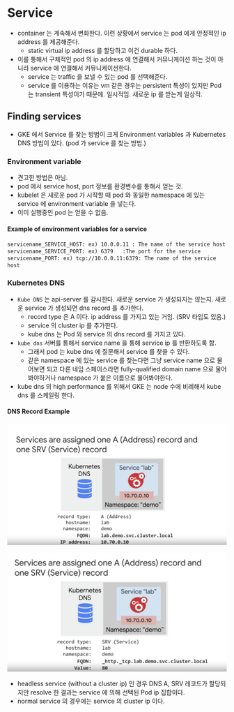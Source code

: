 # Service 

- container 는 계속해서 변화한다. 이런 상황에서 service 는 pod 에게 안정적인 ip address 를 제공해준다. 
  - static virtual ip address 를 할당하고 이건 durable 하다.
- 이를 통해서 구체적인 pod 의 ip address 에 연결해서 커뮤니케이션 하는 것이 아니라 service 에 연결해서 커뮤니케이션한다. 
  - service 는 traffic 을 보낼 수 있는 pod 를 선택해준다.
  - service 를 이용하는 이유는 vm 같은 경우는 persistent 특성이 있지만 Pod 는 transient 특성이기 때문에. 일시적임. 새로운 ip 를 받는게 일상적.
  
## Finding services

- GKE 에서 Service 를 찾는 방법이 크게 Environment variables 과 Kubernetes DNS 방법이 있다. (pod 가 service 를 찾는 방법.)

### Environment variable

- 견고한 방법은 아님. 
- pod 에서 service host, port 정보를 환경변수를 통해서 얻는 것. 
- kubelet 은 새로운 pod 가 시작할 때 pod 와 동일한 namespace 에 있는 service 에 environment variable 을 넣는다.
- 이미 실행중인 pod 는 얻을 수 없음. 

#### Example of environment variables for a service  
```texżt
servicename_SERVICE_HOST: ex) 10.0.0.11 : The name of the service host
servicename_SERVICE_PORT: ex) 6379	 :The port for the service
servicename_PORT: ex) tcp://10.0.0.11:6379: The name of the service host
```

### Kubernetes DNS 

- `Kube DNS` 는 api-server 를 감시한다. 새로운 service 가 생성되지는 않는지. 새로운 service 가 생성되면 dns record 를 추가한다.
  - record type 은 A 이다. ip address 를 가지고 있는 거임. (SRV 타입도 있음.)
  - service 의 cluster ip 를 추가한다.
  - kube dns 는 Pod 와 service 의 dns record 를 가지고 있다. 
- `kube dns` 서버를 통해서 service name 을 통해 service ip 를 반환하도록 함.
  - 그래서 pod 는 kube dns 에 질문해서 service 를 찾을 수 있다. 
  - 같은 namespace 에 있는 service 를 찾는다면 그냥 service name 으로 물어보면 되고 다른 네임 스페이스라면 fully-qualified domain name 으로 물어봐야하거나 namespace 가 붙은 이름으로 물어봐야한다.
- kube dns 의 high performance 를 위해서 GKE 는 node 수에 비례해서 kube dns 를 스케일링 한다. 
  
#### DNS Record Example 

![](images/dns-a-record-type.png)

![](images/dns-srv-record-type.png)

- headless service (without a cluster ip) 인 경우 DNS A, SRV 레코드가 할당되지만 resolve 한 결과는 service 에 의해 선택된 Pod ip 집합이다.
- normal service 의 경우에는 service 의 cluster ip 이다. 

 
 